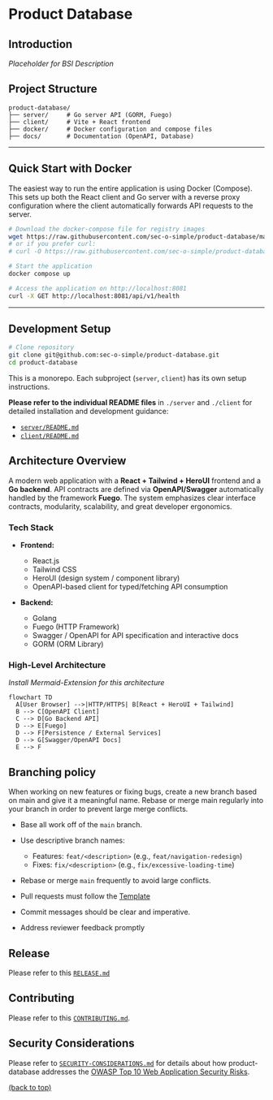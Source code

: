 # Product Database

## Introduction

_Placeholder for BSI Description_

## Project Structure

```
product-database/
├── server/     # Go server API (GORM, Fuego)
├── client/     # Vite + React frontend
├── docker/     # Docker configuration and compose files
├── docs/       # Documentation (OpenAPI, Database)
```

---

## Quick Start with Docker

The easiest way to run the entire application is using Docker (Compose). This sets up both the React client and Go server with a reverse proxy configuration where the client automatically forwards API requests to the server.

```sh
# Download the docker-compose file for registry images
wget https://raw.githubusercontent.com/sec-o-simple/product-database/main/docker/docker-compose.yml
# or if you prefer curl:
# curl -O https://raw.githubusercontent.com/sec-o-simple/product-database/main/docker/docker-compose.yml

# Start the application
docker compose up

# Access the application on http://localhost:8081
curl -X GET http://localhost:8081/api/v1/health
```

---

## Development Setup

```sh
# Clone repository
git clone git@github.com:sec-o-simple/product-database.git
cd product-database
```

This is a monorepo. Each subproject (`server`, `client`) has its own setup instructions.

**Please refer to the individual README files** in `./server` and `./client` for detailed installation and development guidance:

-   [`server/README.md`](./server/README.md)
-   [`client/README.md`](./client/README.md)

## Architecture Overview

A modern web application with a **React + Tailwind + HeroUI** frontend and a **Go backend**. API contracts are defined via **OpenAPI/Swagger** automatically handled by the framework **Fuego**. The system emphasizes clear interface contracts, modularity, scalability, and great developer ergonomics.

### Tech Stack

-   **Frontend:**

    -   React.js
    -   Tailwind CSS
    -   HeroUI (design system / component library)
    -   OpenAPI-based client for typed/fetching API consumption

-   **Backend:**
    -   Golang
    -   Fuego (HTTP Framework)
    -   Swagger / OpenAPI for API specification and interactive docs
    -   GORM (ORM Library)

### High-Level Architecture

_Install Mermaid-Extension for this architecture_

```mermaid
flowchart TD
  A[User Browser] -->|HTTP/HTTPS| B[React + HeroUI + Tailwind]
  B --> C[OpenAPI Client]
  C --> D[Go Backend API]
  D --> E[Fuego]
  D --> F[Persistence / External Services]
  D --> G[Swagger/OpenAPI Docs]
  E --> F
```

## Branching policy

When working on new features or fixing bugs, create a new branch based on main
and give it a meaningful name. Rebase or merge main regularly into your branch
in order to prevent large merge conflicts.

-   Base all work off of the `main` branch.
-   Use descriptive branch names:
    -   Features: `feat/<description>` (e.g., `feat/navigation-redesign`)
    -   Fixes: `fix/<description>` (e.g., `fix/excessive-loading-time`)
-   Rebase or merge `main` frequently to avoid large conflicts.
-   Pull requests must follow the [Template](https://raw.githubusercontent.com/sec-o-simple/sec-o-simple/refs/heads/main/.github/pull_request_template.md)

-   Commit messages should be clear and imperative.
-   Address reviewer feedback promptly

## Release

Please refer to this [`RELEASE.md`](RELEASE.md)

## Contributing

Please refer to this [`CONTRIBUTING.md`](CONTRIBUTING.md).

## Security Considerations

Please refer to [`SECURITY-CONSIDERATIONS.md`](SECURITY-CONSIDERATIONS.md) for details about how product-database addresses the [OWASP Top 10 Web Application Security Risks](https://owasp.org/www-project-top-ten/).

[(back to top)](#bsi-secvisogram-csaf-20-web-editor)
